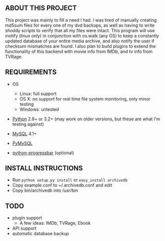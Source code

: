 ABOUT THIS PROJECT
-----------------
This project was mainly to fill a need I had. I was tired of manually
creating md5sum files for every one of my dvd backups, as well as having to
write shoddy scripts to verify that all my files were intact. This program will
use inotify (linux only) in conjunction with os.walk (any OS) to keep a
constantly updated database of your entire media archive, and also notify the user if
checksum mismatches are found. I also plan to build plugins to extend the
functionality of this backend with movie info from IMDb, and tv info from TVRage.

REQUIREMENTS
------------
- OS
  - Linux: full support
  - OS X: no support for real time file system monitoring, only minor testing
  - Windows: untested

- [Python](http://www.python.org/) 2.6+ or 3.2+ (may work on older versions, but these are what I'm testing against)

- [MySQL](http://www.mysql.com/) 4.1+

- [PyMySQL](http://www.pymysql.org/)
- [python-progressbar](http://code.google.com/p/python-progressbar/) (optional)


INSTALL INSTRUCTIONS
--------------------
- Run ```python setup.py install``` or ```easy_install archivedb```
- Copy example.conf to ~/.archivedb.conf and edit
- Copy bin/archivedb into /usr/bin

TODO
----
- plugin support
  - A few ideas: IMDb, TVRage, Ebook 
- API support
- automatic database backup
